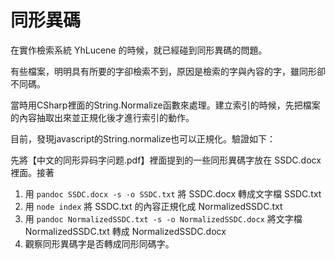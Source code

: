 # 同形異碼
在實作檢索系統 YhLucene 的時候，就已經碰到同形異碼的問題。

有些檔案，明明具有所要的字卻檢索不到，原因是檢索的字與內容的字，雖同形卻不同碼。

當時用CSharp裡面的String.Normalize函數來處理。建立索引的時候，先把檔案的內容抽取出來並正規化後才進行索引的動作。

目前，發現javascript的String.normalize也可以正規化。驗證如下：

先將【中文的同形异码字问题.pdf】裡面提到的一些同形異碼字放在 SSDC.docx 裡面。接著

1. 用 `pandoc SSDC.docx -s -o SSDC.txt`
 將 SSDC.docx 轉成文字檔 SSDC.txt
1. 用 `node index` 將 SSDC.txt 的內容正規化成 NormalizedSSDC.txt
1. 用 `pandoc NormalizedSSDC.txt -s -o NormalizedSSDC.docx` 將文字檔 NormalizedSSDC.txt 轉成 NormalizedSSDC.docx
1. 觀察同形異碼字是否轉成同形同碼字。